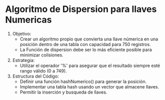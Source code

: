 # Algoritmo de Dispersion para llaves Numericas
1. Objetivo:
    - Crear un algoritmo propio que convierta una llave númerica en una posición dentro de una tabla con capacidad para 750 registros.
    - La Función de dispersion debe ser lo más eficiente posible para minimizar colisiones.
2. Estrategia:
    - Utilizar el operador '%' para asegurar que el resultado siempre esté rango válido (0 a 749).
3. Estructura del Código:
    - Definir una función hashNumerico() para generar la posición. 
    - Implementar una tabla hash usando un vector que almacene llaves. 
    - Permitir la inserción y busqueda de llaves.

